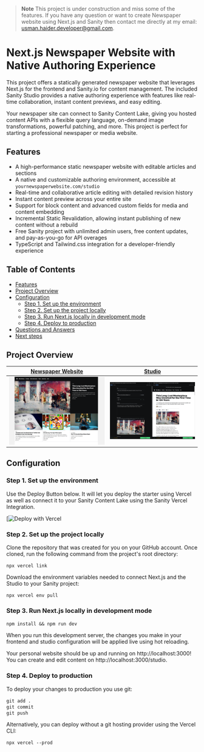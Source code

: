> **Note**
> This project is under construction and miss some of the features.
> If you have any question or want to create Newspaper website using Next.js and Sanity then contact me directly at my email: usman.haider.developer@gmail.com.

# Next.js Newspaper Website with Native Authoring Experience

This project offers a statically generated newspaper website that leverages Next.js for the frontend and Sanity.io for content management. The included Sanity Studio provides a native authoring experience with features like real-time collaboration, instant content previews, and easy editing.

Your newspaper site can connect to Sanity Content Lake, giving you hosted content APIs with a flexible query language, on-demand image transformations, powerful patching, and more. This project is perfect for starting a professional newspaper or media website.

## Features

- A high-performance static newspaper website with editable articles and sections
- A native and customizable authoring environment, accessible at `yournewspaperwebsite.com/studio`
- Real-time and collaborative article editing with detailed revision history
- Instant content preview across your entire site
- Support for block content and advanced custom fields for media and content embedding
- Incremental Static Revalidation, allowing instant publishing of new content without a rebuild
- Free Sanity project with unlimited admin users, free content updates, and pay-as-you-go for API overages
- TypeScript and Tailwind.css integration for a developer-friendly experience

## Table of Contents

- [Features](#features)
- [Project Overview](#project-overview)
- [Configuration](#configuration)
  - [Step 1. Set up the environment](#step-1-set-up-the-environment)
  - [Step 2. Set up the project locally](#step-2-set-up-the-project-locally)
  - [Step 3. Run Next.js locally in development mode](#step-3-run-nextjs-locally-in-development-mode)
  - [Step 4. Deploy to production](#step-4-deploy-to-production)
- [Questions and Answers](#questions-and-answers)
- [Next steps](#next-steps)

## Project Overview

| [Newspaper Website](https://newspaper-pro.vercel.app/) | [Studio](https://newspaper-pro.vercel.app/studio) |
| ------------------------------------------------------ | ------------------------------------------------- |
| ![Newspaper Website](./Home%20Page.png)                | ![Sanity Studio](./Article%20Preview.png)         |

## Configuration

### Step 1. Set up the environment

Use the Deploy Button below. It will let you deploy the starter using Vercel as well as connect it to your Sanity Content Lake using the Sanity Vercel Integration.

[![Deploy with Vercel](https://vercel.com/new/clone?repository-url=https://github.com/UsmanHaider15/vice-news-clone.git&project-name=vice-news-clone&repository-name=vice-news-clone&demo-title=Vice-News-Clone&demo-description=A-Vice-News-Clone-built-using-Nextjs-and-Sanity&demo-url=https://newspaper-pro.vercel.app/&integration-ids=oac_hb2LITYajhRQ0i4QznmKH7gx&external-id=nextjs)

### Step 2. Set up the project locally

Clone the repository that was created for you on your GitHub account. Once cloned, run the following command from the project's root directory:

```
npx vercel link
```

Download the environment variables needed to connect Next.js and the Studio to your Sanity project:

```
npx vercel env pull
```

### Step 3. Run Next.js locally in development mode

```
npm install && npm run dev
```

When you run this development server, the changes you make in your frontend and studio configuration will be applied live using hot reloading.

Your personal website should be up and running on http://localhost:3000! You can create and edit content on http://localhost:3000/studio.

### Step 4. Deploy to production

To deploy your changes to production you use git:

```
git add .
git commit
git push
```

Alternatively, you can deploy without a git hosting provider using the Vercel CLI:

```
npx vercel --prod
```
